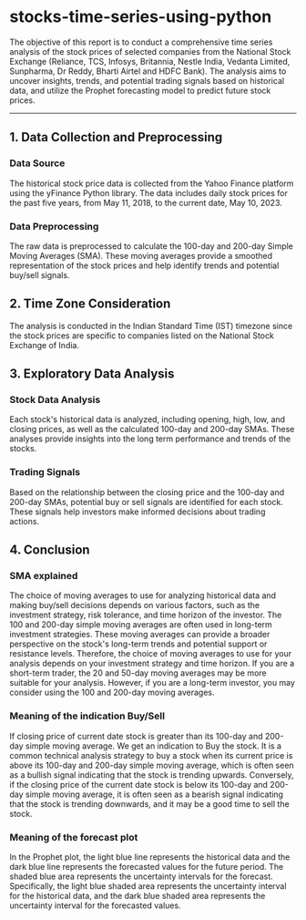 # stocks-time-series-using-python

The objective of this report is to conduct a comprehensive time series analysis of the stock prices of selected companies from the National Stock Exchange (Reliance, TCS, Infosys, Britannia, Nestle India, Vedanta Limited, Sunpharma, Dr Reddy, Bharti Airtel and HDFC Bank). The analysis aims to uncover insights, trends, and potential trading signals based on historical data, and utilize the Prophet forecasting model to predict future stock prices.

-----------------

## 1. Data Collection and Preprocessing
### Data Source
The historical stock price data is collected from the Yahoo Finance platform using the yFinance Python library. The data includes daily stock prices for the past five years, from May 11, 2018, to the current date, May 10, 2023.

### Data Preprocessing
The raw data is preprocessed to calculate the 100-day and 200-day Simple Moving Averages (SMA). These moving averages provide a smoothed representation of the stock prices and help identify trends and potential buy/sell signals.

## 2. Time Zone Consideration
The analysis is conducted in the Indian Standard Time (IST) timezone since the stock prices are specific to companies listed on the National Stock Exchange of India.

## 3. Exploratory Data Analysis
### Stock Data Analysis
Each stock's historical data is analyzed, including opening, high, low, and closing prices, as well as the calculated 100-day and 200-day SMAs. These analyses provide insights into the long term performance and trends of the stocks.

### Trading Signals
Based on the relationship between the closing price and the 100-day and 200-day SMAs, potential buy or sell signals are identified for each stock. These signals help investors make informed decisions about trading actions.

## 4. Conclusion
### SMA explained
The choice of moving averages to use for analyzing historical data and making buy/sell decisions depends on various factors, such as the investment strategy, risk tolerance, and time horizon of the investor.
The 100 and 200-day simple moving averages are often used in long-term investment strategies. These moving averages can provide a broader perspective on the stock's long-term trends and potential support or resistance levels. Therefore, the choice of moving averages to use for your analysis depends on your investment strategy and time horizon. If you are a short-term trader, the 20 and 50-day moving averages may be more suitable for your analysis. However, if you are a long-term investor, you may consider using the 100 and 200-day moving averages.

### Meaning of the indication Buy/Sell
If closing price of current date stock is greater than its 100-day and 200-day simple moving average. We get an indication to Buy the stock.
It is a common technical analysis strategy to buy a stock when its current price is above its 100-day and 200-day simple moving average, which is often seen as a bullish signal indicating that the stock is trending upwards. Conversely, if the closing price of the current date stock is below its 100-day and 200-day simple moving average, it is often seen as a bearish signal indicating that the stock is trending downwards, and it may be a good time to sell the stock.

### Meaning of the forecast plot
In the Prophet plot, the light blue line represents the historical data and the dark blue line represents the forecasted values for the future period. The shaded blue area represents the uncertainty intervals for the forecast. Specifically, the light blue shaded area represents the uncertainty interval for the historical data, and the dark blue shaded area represents the uncertainty interval for the forecasted values.
